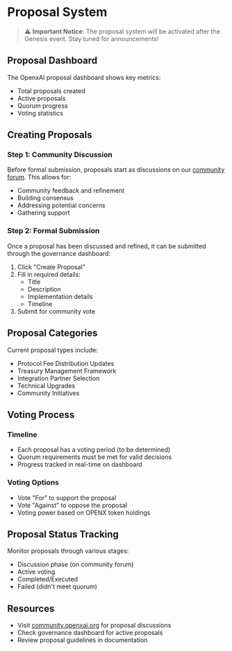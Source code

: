 # Proposal System

> ⚠️ **Important Notice**: The proposal system will be activated after the Genesis event. Stay tuned for announcements!

## Proposal Dashboard

The OpenxAI proposal dashboard shows key metrics:
- Total proposals created
- Active proposals
- Quorum progress
- Voting statistics

## Creating Proposals

### Step 1: Community Discussion
Before formal submission, proposals start as discussions on our [community forum](https://community.openxai.org). This allows for:
- Community feedback and refinement
- Building consensus
- Addressing potential concerns
- Gathering support

### Step 2: Formal Submission
Once a proposal has been discussed and refined, it can be submitted through the governance dashboard:
1. Click "Create Proposal"
2. Fill in required details:
   - Title
   - Description
   - Implementation details
   - Timeline
3. Submit for community vote

## Proposal Categories

Current proposal types include:
- Protocol Fee Distribution Updates
- Treasury Management Framework
- Integration Partner Selection
- Technical Upgrades
- Community Initiatives

## Voting Process

### Timeline
- Each proposal has a voting period (to be determined)
- Quorum requirements must be met for valid decisions
- Progress tracked in real-time on dashboard

### Voting Options
- Vote "For" to support the proposal
- Vote "Against" to oppose the proposal
- Voting power based on OPENX token holdings

## Proposal Status Tracking

Monitor proposals through various stages:
- Discussion phase (on community forum)
- Active voting
- Completed/Executed
- Failed (didn't meet quorum)

## Resources
- Visit [community.openxai.org](https://community.openxai.org) for proposal discussions
- Check governance dashboard for active proposals
- Review proposal guidelines in documentation